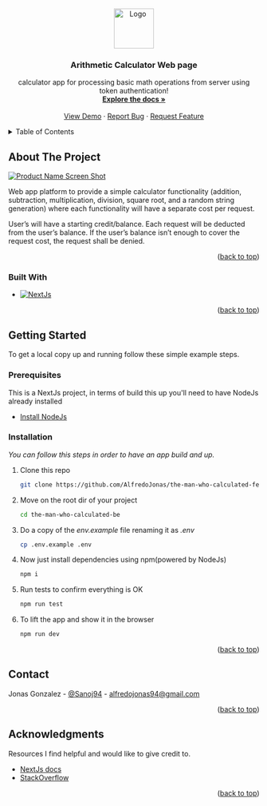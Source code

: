 <a name="readme-top"></a>
<!-- PROJECT LOGO -->
<br />
<div align="center">
  <a href="https://github.com/othneildrew/Best-README-Template">
    <img src="images/logo.png" alt="Logo" width="80" height="80">
  </a>

  <h3 align="center">Arithmetic Calculator Web page</h3>

  <p align="center">
    calculator app for processing basic math operations from server using token authentication!
    <br />
    <a href="https://github.com/AlfredoJonas/the-man-who-calculated-be/blob/main/README.md"><strong>Explore the docs »</strong></a>
    <br />
    <br />
    <a href="https://github.com/othneildrew/Best-README-Template">View Demo</a>
    ·
    <a href="https://github.com/othneildrew/Best-README-Template/issues">Report Bug</a>
    ·
    <a href="https://github.com/othneildrew/Best-README-Template/issues">Request Feature</a>
  </p>
</div>



<!-- TABLE OF CONTENTS -->
<details>
  <summary>Table of Contents</summary>
  <ol>
    <li>
      <a href="#about-the-project">About The Project</a>
      <ul>
        <li><a href="#built-with">Built With</a></li>
      </ul>
    </li>
    <li>
      <a href="#getting-started">Getting Started</a>
      <ul>
        <li><a href="#prerequisites">Prerequisites</a></li>
        <li><a href="#installation">Installation</a></li>
      </ul>
    </li>
    <li><a href="#contact">Contact</a></li>
    <li><a href="#acknowledgments">Acknowledgments</a></li>
  </ol>
</details>



<!-- ABOUT THE PROJECT -->
## About The Project

[![Product Name Screen Shot][product-screenshot]](https://example.com)

Web app platform to provide a simple calculator functionality (addition, subtraction,
multiplication, division, square root, and a random string generation) where each functionality will
have a separate cost per request.

User’s will have a starting credit/balance. Each request will be deducted from the user’s balance.
If the user’s balance isn’t enough to cover the request cost, the request shall be denied.

<p align="right">(<a href="#readme-top">back to top</a>)</p>


### Built With


* [![NextJs][nextjs]][nextjs-url]

<p align="right">(<a href="#readme-top">back to top</a>)</p>



<!-- GETTING STARTED -->
## Getting Started

To get a local copy up and running follow these simple example steps.

### Prerequisites

This is a NextJs project, in terms of build this up you'll need to have NodeJs already installed
* <a href="https://nodejs.org/en/download">Install NodeJs</a>

### Installation

_You can follow this steps in order to have an app build and up._

1. Clone this repo
   ```sh
   git clone https://github.com/AlfredoJonas/the-man-who-calculated-fe
   ```
2. Move on the root dir of your project
    ```sh
    cd the-man-who-calculated-be
    ```
3. Do a copy of the *env.example* file renaming it as *.env*
   ```sh
   cp .env.example .env
   ```
4. Now just install dependencies using npm(powered by NodeJs)
   ```sh
   npm i
   ``` 
5. Run tests to confirm everything is OK
    ```sh
    npm run test
    ```
6. To lift the app and show it in the browser
    ```sh
    npm run dev
    ```

<p align="right">(<a href="#readme-top">back to top</a>)</p>

<!-- CONTACT -->
## Contact

Jonas Gonzalez - [@Sanoj94](https://twitter.com/Sanoj94) - alfredojonas94@gmail.com

<p align="right">(<a href="#readme-top">back to top</a>)</p>



<!-- ACKNOWLEDGMENTS -->
## Acknowledgments

Resources I find helpful and would like to give credit to.

* [NextJs docs](https://nextjs.org/docs)
* [StackOverflow](https://stackoverflow.com/)


<p align="right">(<a href="#readme-top">back to top</a>)</p>


<!-- MARKDOWN LINKS & IMAGES -->
<!-- https://www.markdownguide.org/basic-syntax/#reference-style-links -->
[product-screenshot]: images/screenshot.png
[nextjs]: https://img.shields.io/badge/nextjs-103e2e?style=for-the-badge&logo=nextjs&logoColor=white
[nextjs-url]: https://nextjs.org/